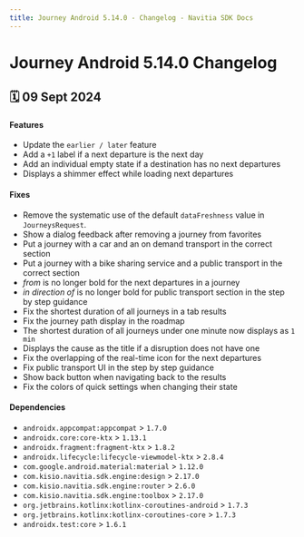 ```yaml
---
title: Journey Android 5.14.0 - Changelog - Navitia SDK Docs
---
```


# Journey Android 5.14.0 Changelog

<h2>🗓 09 Sept 2024</h2>

#### Features
- Update the `earlier / later` feature
- Add a `+1` label if a next departure is the next day
- Add an individual empty state if a destination has no next departures
- Displays a shimmer effect while loading next departures

#### Fixes
- Remove the systematic use of the default `dataFreshness` value in `JourneysRequest`.
- Show a dialog feedback after removing a journey from favorites
- Put a journey with a car and an on demand transport in the correct section
- Put a journey with a bike sharing service and a public transport in the correct section
- _from_ is no longer bold for the next departures in a journey
- _in direction of_ is no longer bold for public transport section in the step by step guidance
- Fix the shortest duration of all journeys in a tab results
- Fix the journey path display in the roadmap
- The shortest duration of all journeys under one minute now displays as `1 min`
- Displays the cause as the title if a disruption does not have one
- Fix the overlapping of the real-time icon for the next departures
- Fix public transport UI in the step by step guidance
- Show back button when navigating back to the results
- Fix the colors of quick settings when changing their state

#### Dependencies
- `androidx.appcompat:appcompat` > `1.7.0`
- `androidx.core:core-ktx` > `1.13.1`
- `androidx.fragment:fragment-ktx` > `1.8.2`
- `androidx.lifecycle:lifecycle-viewmodel-ktx` > `2.8.4`
- `com.google.android.material:material` > `1.12.0`
- `com.kisio.navitia.sdk.engine:design` > `2.17.0`
- `com.kisio.navitia.sdk.engine:router` > `2.6.0`
- `com.kisio.navitia.sdk.engine:toolbox` > `2.17.0`
- `org.jetbrains.kotlinx:kotlinx-coroutines-android` > `1.7.3`
- `org.jetbrains.kotlinx:kotlinx-coroutines-core` > `1.7.3`
- `androidx.test:core` > `1.6.1`
